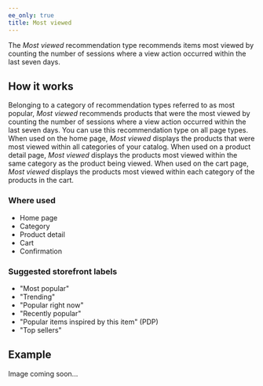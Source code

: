 ```yaml
---
ee_only: true
title: Most viewed
---
```


The _Most viewed_ recommendation type recommends items most viewed by counting the number of sessions where a view action occurred within the last seven days.

## How it works

Belonging to a category of recommendation types referred to as most popular, _Most viewed_ recommends products that were the most viewed by counting the number of sessions where a view action occurred within the last seven days. You can use this recommendation type on all page types. When used on the home page, _Most viewed_ displays the products that were most viewed within all categories of your catalog. When used on a product detail page, _Most viewed_ displays the products most viewed within the same category as the product being viewed. When used on the cart page, _Most viewed_ displays the products most viewed within each category of the products in the cart.

### Where used

-  Home page
-  Category
-  Product detail
-  Cart
-  Confirmation

### Suggested storefront labels

-  "Most popular"
-  "Trending"
-  "Popular right now"
-  "Recently popular"
-  "Popular items inspired by this item" (PDP)
-  "Top sellers"

## Example

Image coming soon...
